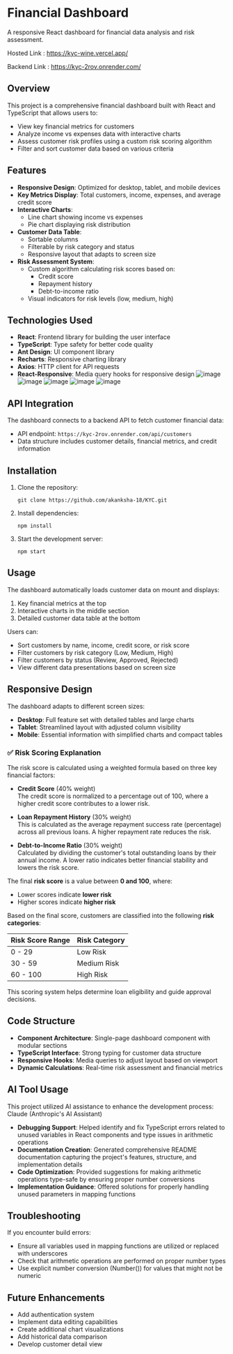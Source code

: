 # Financial Dashboard

A responsive React dashboard for financial data analysis and risk assessment.

Hosted Link : https://kyc-wine.vercel.app/

Backend Link : https://kyc-2rov.onrender.com/

## Overview

This project is a comprehensive financial dashboard built with React and TypeScript that allows users to:
- View key financial metrics for customers
- Analyze income vs expenses data with interactive charts
- Assess customer risk profiles using a custom risk scoring algorithm
- Filter and sort customer data based on various criteria

## Features

- **Responsive Design**: Optimized for desktop, tablet, and mobile devices
- **Key Metrics Display**: Total customers, income, expenses, and average credit score
- **Interactive Charts**:
  - Line chart showing income vs expenses
  - Pie chart displaying risk distribution
- **Customer Data Table**:
  - Sortable columns
  - Filterable by risk category and status
  - Responsive layout that adapts to screen size
- **Risk Assessment System**:
  - Custom algorithm calculating risk scores based on:
    - Credit score
    - Repayment history
    - Debt-to-income ratio
  - Visual indicators for risk levels (low, medium, high)

## Technologies Used

- **React**: Frontend library for building the user interface
- **TypeScript**: Type safety for better code quality
- **Ant Design**: UI component library
- **Recharts**: Responsive charting library
- **Axios**: HTTP client for API requests
- **React-Responsive**: Media query hooks for responsive design
![image](https://github.com/user-attachments/assets/20f64eb8-dc05-42bc-a813-a223df912541)
![image](https://github.com/user-attachments/assets/c2942b57-0f44-4e60-b334-f42a427f420d)
![image](https://github.com/user-attachments/assets/3481b972-c0d4-4f31-96d9-c110ca99a1d6)
![image](https://github.com/user-attachments/assets/ddd483fb-c46f-4567-b92b-6accf1d0e6ce)
![image](https://github.com/user-attachments/assets/b9cc4069-3e2b-4be6-bb7d-da4124159ee7)





## API Integration

The dashboard connects to a backend API to fetch customer financial data:
- API endpoint: `https://kyc-2rov.onrender.com/api/customers`
- Data structure includes customer details, financial metrics, and credit information

## Installation

1. Clone the repository:
   ```
   git clone https://github.com/akanksha-18/KYC.git
   ```

2. Install dependencies:
   ```
   npm install
   ```

3. Start the development server:
   ```
   npm start
   ```

## Usage

The dashboard automatically loads customer data on mount and displays:
1. Key financial metrics at the top
2. Interactive charts in the middle section
3. Detailed customer data table at the bottom

Users can:
- Sort customers by name, income, credit score, or risk score
- Filter customers by risk category (Low, Medium, High)
- Filter customers by status (Review, Approved, Rejected)
- View different data presentations based on screen size

## Responsive Design

The dashboard adapts to different screen sizes:
- **Desktop**: Full feature set with detailed tables and large charts
- **Tablet**: Streamlined layout with adjusted column visibility
- **Mobile**: Essential information with simplified charts and compact tables
### ✅ Risk Scoring Explanation

The risk score is calculated using a weighted formula based on three key financial factors:

- **Credit Score** (40% weight)  
  The credit score is normalized to a percentage out of 100, where a higher credit score contributes to a lower risk.

- **Loan Repayment History** (30% weight)  
  This is calculated as the average repayment success rate (percentage) across all previous loans. A higher repayment rate reduces the risk.

- **Debt-to-Income Ratio** (30% weight)  
  Calculated by dividing the customer's total outstanding loans by their annual income. A lower ratio indicates better financial stability and lowers the risk score.

The final **risk score** is a value between **0 and 100**, where:
- Lower scores indicate **lower risk**
- Higher scores indicate **higher risk**

Based on the final score, customers are classified into the following **risk categories**:

| Risk Score Range | Risk Category |
|------------------|----------------|
| 0 - 29           | Low Risk       |
| 30 - 59          | Medium Risk    |
| 60 - 100         | High Risk      |

This scoring system helps determine loan eligibility and guide approval decisions.

## Code Structure

- **Component Architecture**: Single-page dashboard component with modular sections
- **TypeScript Interface**: Strong typing for customer data structure
- **Responsive Hooks**: Media queries to adjust layout based on viewport
- **Dynamic Calculations**: Real-time risk assessment and financial metrics
## AI Tool Usage
This project utilized AI assistance to enhance the development process:
Claude (Anthropic's AI Assistant)

- **Debugging Support**: Helped identify and fix TypeScript errors related to unused variables in React components and type issues in arithmetic operations
- **Documentation Creation**: Generated comprehensive README documentation capturing the project's features, structure, and implementation details
- **Code Optimization**: Provided suggestions for making arithmetic operations type-safe by ensuring proper number conversions
- **Implementation Guidance**: Offered solutions for properly handling unused parameters in mapping functions

## Troubleshooting

If you encounter build errors:
- Ensure all variables used in mapping functions are utilized or replaced with underscores
- Check that arithmetic operations are performed on proper number types
- Use explicit number conversion (Number()) for values that might not be numeric

## Future Enhancements

- Add authentication system
- Implement data editing capabilities
- Create additional chart visualizations
- Add historical data comparison
- Develop customer detail view
